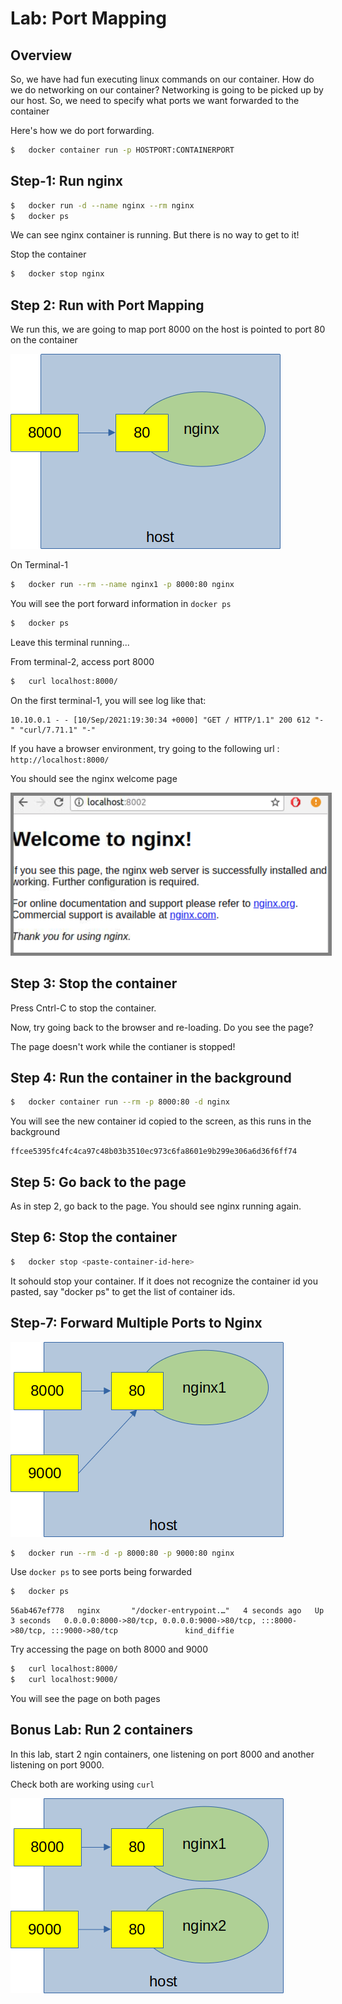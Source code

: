 <link rel='stylesheet' href='../assets/css/main.css'/>

# Lab: Port Mapping

## Overview

So, we have had fun executing linux commands on our container.   How do we do networking on our container?  Networking is
going to be picked up by our host.  So, we need to specify what ports we want forwarded to the container

Here's how we do port forwarding.

```bash
$   docker container run -p HOSTPORT:CONTAINERPORT
```

## Step-1: Run nginx

```bash
$   docker run -d --name nginx --rm nginx
$   docker ps
```

We can see nginx container is running.  But there is no way to get to it!

Stop the container

```bash
$   docker stop nginx
```

## Step 2: Run with Port Mapping

We run this, we are going to map port 8000 on the host is pointed to port 80 on the container

![](../assets/images/port-forwarding-1.png)

On Terminal-1

```bash
$   docker run --rm --name nginx1 -p 8000:80 nginx
```

You will see the port forward information in `docker ps`

```bash
$   docker ps
```

Leave this terminal running...

From terminal-2, access port 8000

```bash
$   curl localhost:8000/
```

On the first terminal-1, you will see log like that:

```console
10.10.0.1 - - [10/Sep/2021:19:30:34 +0000] "GET / HTTP/1.1" 200 612 "-" "curl/7.71.1" "-"
```

If you have a browser environment, try going to the following url :  `http://localhost:8000/`

You should see the nginx welcome page

<p><img src="../assets/images/3.1-nginx.png" style="border: 5px solid grey; " /></p>

## Step 3: Stop the container

Press Cntrl-C to stop the container.

Now, try going back to the browser and re-loading. Do you see the page?

The page doesn't work while the contianer is stopped!

## Step 4: Run the container in the background

```bash
$   docker container run --rm -p 8000:80 -d nginx
```

You will see the new container id copied to the screen, as this runs in the background

```console
ffcee5395fc4fc4ca97c48b03b3510ec973c6fa8601e9b299e306a6d36f6ff74
```

## Step 5: Go back to the page

As in step 2, go back to the page.  You should see nginx running again.

## Step 6:  Stop the container

```bash
$   docker stop <paste-container-id-here>
```

It sohould stop your container. If it does not recognize the container id you pasted, say "docker ps" to get the list of container ids.

## Step-7: Forward Multiple Ports to Nginx

![](../assets/images/port-forwarding-3.png)

```bash
$   docker run --rm -d -p 8000:80 -p 9000:80 nginx
```

Use `docker ps` to see ports being forwarded

```bash
$   docker ps
```

```console
56ab467ef778   nginx       "/docker-entrypoint.…"   4 seconds ago   Up 3 seconds   0.0.0.0:8000->80/tcp, 0.0.0.0:9000->80/tcp, :::8000->80/tcp, :::9000->80/tcp               kind_diffie
```

Try accessing the page on both 8000 and 9000

```bash
$   curl localhost:8000/
$   curl localhost:9000/
```

You will see the page on both pages

## Bonus Lab: Run 2 containers

In this lab, start 2 ngin containers, one listening on port 8000 and another listening on port 9000.

Check both are working using `curl`

![](../assets/images/port-forwarding-2.png)
